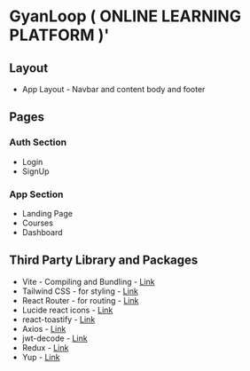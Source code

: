 # GyanLoop ( ONLINE LEARNING PLATFORM )'

## Layout

- App Layout - Navbar and content body and footer

## Pages

### Auth Section

- Login
- SignUp

### App Section

- Landing Page
- Courses
- Dashboard

## Third Party Library and Packages

- Vite - Compiling and Bundling - [Link](https://vite.dev/guide/)
- Tailwind CSS - for styling - [Link](https://tailwindcss.com/docs/installation/using-vite)
- React Router - for routing - [Link](https://reactrouter.com/start/declarative/installation)
- Lucide react icons - [Link](https://lucide.dev/guide/packages/lucide-react)
- react-toastify - [Link](https://www.npmjs.com/package/react-toastify)
- Axios - [Link](https://axios-http.com/docs/intro)
- jwt-decode - [Link](https://www.npmjs.com/package/jwt-decode)
- Redux - [Link](https://redux.js.org/tutorials/quick-start)
- Yup - [Link](https://www.npmjs.com/package/yup)
